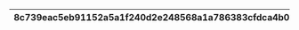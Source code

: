 |8c739eac5eb91152a5a1f240d2e248568a1a786383cfdca4b01796bc6128e8e8|6f0e10f8f96a44fb4973a95d5fa164ee0a9db57aeedabf553d7550802f499c89|e14a8338b6138a9c56f8e51eabcf77a465370d0aba9deea47843cad459a386c5|950154b0933811ea1e77bfd9fe56634115b24754180712367bd73d5a05237d00|5ec574ccd6f062a8de0e85e3fdb6edb4e1de49c830401a9ee7820931b1b89489|e4f6f7d4a79f274b76a72f44602afaf124da13824817c331578047a619cdde76|5abf0da025a90997e908a781b06fe688c6dc9ef06e331c695e97be498167800f|
| --- | --- | --- | --- | --- | --- | --- |